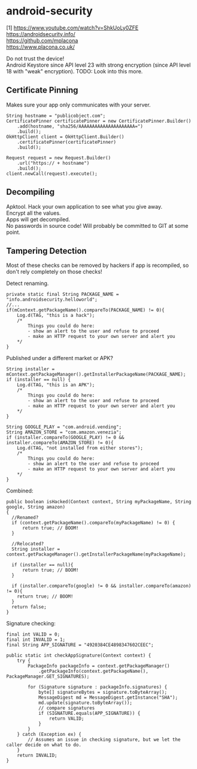 # android-security

[1] https://www.youtube.com/watch?v=ShkUoLy0ZFE  
https://androidsecurity.info/  
https://github.com/mplacona  
https://www.placona.co.uk/  

Do not trust the device!  
Android Keystore since API level 23 with strong encryption (since API level 18 with "weak" encryption). TODO: Look into this more.    

## Certificate Pinning
Makes sure your app only communicates with your server.  
```
String hostname = "publicobject.com";
CertificatePinner certificatePinner = new CertificatePinner.Builder()
    .add(hostname, "sha256/AAAAAAAAAAAAAAAAAAAAA=")
    .build();
OkHttpClient client = OkHttpClient.Builder()
    .certificatePinner(certificatePinner)
    .build();

Request request = new Request.Builder()
    .url("https:// + hostname")
    .build();
client.newCall(request).execute();
```
## Decompiling

Apktool. Hack your own application to see what you give away.  
Encrypt all the values.  
Apps will get decompiled.  
No passwords in source code! Will probably be committed to GIT at some point.  

## Tampering Detection

Most of these checks can be removed by hackers if app is recompiled, so don't rely completely on those checks!  

Detect renaming.
```
private static final String PACKAGE_NAME = "info.androidsecurity.helloworld";
//...
if(mContext.getPackageName().compareTo(PACKAGE_NAME) != 0){
    Log.d(TAG, "this is a hack");
    /*
        Things you could do here:
        - show an alert to the user and refuse to proceed
        - make an HTTP request to your own server and alert you
    */            
}
```  
Published under a different market or APK?
``` 
String installer = mContext.getPackageManager().getInstallerPackageName(PACKAGE_NAME);
if (installer == null) {
    Log.d(TAG, "this is an APK");
    /*
        Things you could do here:
        - show an alert to the user and refuse to proceed
        - make an HTTP request to your own server and alert you
    */
}

String GOOGLE_PLAY = "com.android.vending";
String AMAZON_STORE = "com.amazon.venezia";
if (installer.compareTo(GOOGLE_PLAY) != 0 && installer.compareTo(AMAZON_STORE) != 0){
    Log.d(TAG, "not installed from either stores");
    /*
        Things you could do here:
        - show an alert to the user and refuse to proceed
        - make an HTTP request to your own server and alert you
    */
}
```  
Combined:
```
public boolean isHacked(Context context, String myPackageName, String google, String amazon)
{
  //Renamed?
  if (context.getPackageName().compareTo(myPackageName) != 0) {
      return true; // BOOM!
  }

  //Relocated?
  String installer = context.getPackageManager().getInstallerPackageName(myPackageName);

  if (installer == null){
      return true; // BOOM!
  }

  if (installer.compareTo(google) != 0 && installer.compareTo(amazon) != 0){
    return true; // BOOM!
  }
  return false; 
}
```  
Signature checking:
```
final int VALID = 0;
final int INVALID = 1;
final String APP_SIGNATURE = "4920384CE4898347602CEEC";

public static int checkAppSignature(Context context) {
    try {
        PackageInfo packageInfo = context.getPackageManager()
            .getPackageInfo(context.getPackageName(), PackageManager.GET_SIGNATURES);
            
        for (Signature signature : packageInfo.signatures) {
            byte[] signatureBytes = signature.toByteArray();
            MessageDigest md = MessageDigest.getInstance("SHA");
            md.update(signature.toByteArray());
            // compare signatures
            if (SIGNATURE.equals(APP_SIGNATURE)) {
                return VALID;
            }
        }
    } catch (Exception ex) {
        // Assumes an issue in checking signature, but we let the caller decide on what to do.
    }
    return INVALID;
}
```
